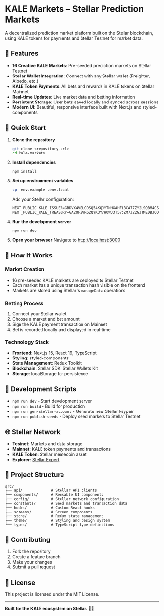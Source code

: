 # KALE Markets – Stellar Prediction Markets

A decentralized prediction market platform built on the Stellar blockchain, using KALE tokens for payments and Stellar Testnet for market data.

## 🌟 Features

- **16 Creative KALE Markets**: Pre-seeded prediction markets on Stellar Testnet
- **Stellar Wallet Integration**: Connect with any Stellar wallet (Freighter, Albedo, etc.)
- **KALE Token Payments**: All bets and rewards in KALE tokens on Stellar Mainnet
- **Real-time Updates**: Live market data and betting information
- **Persistent Storage**: User bets saved locally and synced across sessions
- **Modern UI**: Beautiful, responsive interface built with Next.js and styled-components

## 🚀 Quick Start

1. **Clone the repository**
   ```bash
   git clone <repository-url>
   cd kale-markets
   ```

2. **Install dependencies**
   ```bash
   npm install
   ```

3. **Set up environment variables**
   ```bash
   cp .env.example .env.local
   ```
   
   Add your Stellar configuration:
   ```env
   NEXT_PUBLIC_KALE_ISSUER=GBDVX4VELCDSQ54KQJYTNHXAHFLBCA77ZY2USQBM4CSHTTV7DME7KALE
   NEXT_PUBLIC_KALE_TREASURY=GA2OFZVRG2QYK3Y7HOWJ3T575ZM7J22GJTMEDBJODW6QE7LC3T4BYMY7
   ```

4. **Run the development server**
   ```bash
   npm run dev
   ```

5. **Open your browser**
   Navigate to [http://localhost:3000](http://localhost:3000)

## 🎯 How It Works

### **Market Creation**
- 16 pre-seeded KALE markets are deployed to Stellar Testnet
- Each market has a unique transaction hash visible on the frontend
- Markets are stored using Stellar's `manageData` operations

### **Betting Process**
1. Connect your Stellar wallet
2. Choose a market and bet amount
3. Sign the KALE payment transaction on Mainnet
4. Bet is recorded locally and displayed in real-time

### **Technology Stack**
- **Frontend**: Next.js 15, React 19, TypeScript
- **Styling**: styled-components
- **State Management**: Redux Toolkit
- **Blockchain**: Stellar SDK, Stellar Wallets Kit
- **Storage**: localStorage for persistence

## 🔧 Development Scripts

- `npm run dev` - Start development server
- `npm run build` - Build for production
- `npm run gen-stellar-account` - Generate new Stellar keypair
- `npm run publish-seeds` - Deploy seed markets to Stellar Testnet

## 🌐 Stellar Network

- **Testnet**: Markets and data storage
- **Mainnet**: KALE token payments and transactions
- **KALE Token**: Stellar memecoin asset
- **Explorer**: [Stellar Expert](https://stellar.expert/)

## 📁 Project Structure

```
src/
├── api/             # Stellar API clients
├── components/      # Reusable UI components
├── config/          # Stellar network configuration
├── constants/       # Seed markets and transaction data
├── hooks/           # Custom React hooks
├── screens/         # Screen components
├── store/           # Redux state management
├── theme/           # Styling and design system
└── types/           # TypeScript type definitions
```

## 🤝 Contributing

1. Fork the repository
2. Create a feature branch
3. Make your changes
4. Submit a pull request

## 📄 License

This project is licensed under the MIT License.

---

<p><strong>Built for the KALE ecosystem on Stellar. 🌟✨</strong></p>
